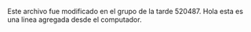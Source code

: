 Este archivo fue modificado en el grupo de la tarde 520487.
Hola esta es una linea agregada desde el computador.

